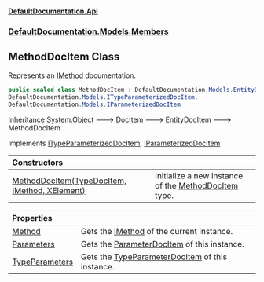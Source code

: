 #### [DefaultDocumentation.Api](index.md 'index')
### [DefaultDocumentation.Models.Members](index.md#DefaultDocumentation.Models.Members 'DefaultDocumentation.Models.Members')

## MethodDocItem Class

Represents an [IMethod](https_//github.com/icsharpcode/ILSpy 'ICSharpCode.Decompiler.TypeSystem.IMethod') documentation.

```csharp
public sealed class MethodDocItem : DefaultDocumentation.Models.EntityDocItem,
DefaultDocumentation.Models.ITypeParameterizedDocItem,
DefaultDocumentation.Models.IParameterizedDocItem
```

Inheritance [System.Object](https_//docs.microsoft.com/en-us/dotnet/api/System.Object 'System.Object') &#129106; [DocItem](DocItem.md 'DefaultDocumentation.Models.DocItem') &#129106; [EntityDocItem](EntityDocItem.md 'DefaultDocumentation.Models.EntityDocItem') &#129106; MethodDocItem

Implements [ITypeParameterizedDocItem](ITypeParameterizedDocItem.md 'DefaultDocumentation.Models.ITypeParameterizedDocItem'), [IParameterizedDocItem](IParameterizedDocItem.md 'DefaultDocumentation.Models.IParameterizedDocItem')

| Constructors | |
| :--- | :--- |
| [MethodDocItem(TypeDocItem, IMethod, XElement)](MethodDocItem.MethodDocItem(TypeDocItem,IMethod,XElement).md 'DefaultDocumentation.Models.Members.MethodDocItem.MethodDocItem(DefaultDocumentation.Models.Types.TypeDocItem, IMethod, System.Xml.Linq.XElement)') | Initialize a new instance of the [MethodDocItem](MethodDocItem.md 'DefaultDocumentation.Models.Members.MethodDocItem') type. |

| Properties | |
| :--- | :--- |
| [Method](MethodDocItem.Method.md 'DefaultDocumentation.Models.Members.MethodDocItem.Method') | Gets the [IMethod](https_//github.com/icsharpcode/ILSpy 'ICSharpCode.Decompiler.TypeSystem.IMethod') of the current instance. |
| [Parameters](MethodDocItem.Parameters.md 'DefaultDocumentation.Models.Members.MethodDocItem.Parameters') | Gets the [ParameterDocItem](ParameterDocItem.md 'DefaultDocumentation.Models.Parameters.ParameterDocItem') of this instance. |
| [TypeParameters](MethodDocItem.TypeParameters.md 'DefaultDocumentation.Models.Members.MethodDocItem.TypeParameters') | Gets the [TypeParameterDocItem](TypeParameterDocItem.md 'DefaultDocumentation.Models.Parameters.TypeParameterDocItem') of this instance. |
